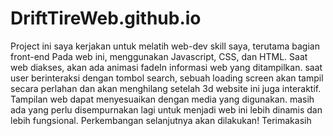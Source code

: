 # DriftTireWeb.github.io
Project ini saya kerjakan untuk melatih web-dev skill saya, terutama bagian front-end
Pada web ini, menggunakan Javascript, CSS, dan HTML.
Saat web diakses, akan ada animasi fadeIn informasi web yang ditampilkan. 
saat user berinteraksi dengan tombol search, sebuah loading screen akan tampil secara perlahan dan akan menghilang setelah 3d
website ini juga interaktif. Tampilan web dapat menyesuaikan dengan media yang digunakan.
masih ada yang perlu disempurnakan lagi untuk menjadi web ini lebih dinamis dan lebih fungsional.
Perkembangan selanjutnya akan dilakukan!
Terimakasih
